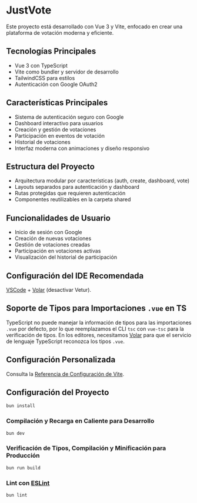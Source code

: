 # JustVote

Este proyecto está desarrollado con Vue 3 y Vite, enfocado en crear una plataforma de votación moderna y eficiente.

## Tecnologías Principales

- Vue 3 con TypeScript
- Vite como bundler y servidor de desarrollo
- TailwindCSS para estilos
- Autenticación con Google OAuth2

## Características Principales

- Sistema de autenticación seguro con Google
- Dashboard interactivo para usuarios
- Creación y gestión de votaciones
- Participación en eventos de votación
- Historial de votaciones
- Interfaz moderna con animaciones y diseño responsivo

## Estructura del Proyecto

- Arquitectura modular por características (auth, create, dashboard, vote)
- Layouts separados para autenticación y dashboard
- Rutas protegidas que requieren autenticación
- Componentes reutilizables en la carpeta shared

## Funcionalidades de Usuario

- Inicio de sesión con Google
- Creación de nuevas votaciones
- Gestión de votaciones creadas
- Participación en votaciones activas
- Visualización del historial de participación

## Configuración del IDE Recomendada

[VSCode](https://code.visualstudio.com/) + [Volar](https://marketplace.visualstudio.com/items?itemName=Vue.volar) (desactivar Vetur).

## Soporte de Tipos para Importaciones `.vue` en TS

TypeScript no puede manejar la información de tipos para las importaciones `.vue` por defecto, por lo que reemplazamos el CLI `tsc` con `vue-tsc` para la verificación de tipos. En los editores, necesitamos [Volar](https://marketplace.visualstudio.com/items?itemName=Vue.volar) para que el servicio de lenguaje TypeScript reconozca los tipos `.vue`.

## Configuración Personalizada

Consulta la [Referencia de Configuración de Vite](https://vite.dev/config/).

## Configuración del Proyecto

```sh
bun install
```

### Compilación y Recarga en Caliente para Desarrollo

```sh
bun dev
```

### Verificación de Tipos, Compilación y Minificación para Producción

```sh
bun run build
```

### Lint con [ESLint](https://eslint.org/)

```sh
bun lint
```
